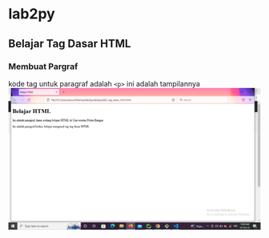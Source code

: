 # lab2py
## Belajar Tag Dasar HTML

### Membuat Pargraf
kode tag untuk paragraf adalah `<p>`
ini adalah tampilannya
![Gambar 1](screenshot/ss1.png.png)